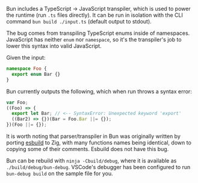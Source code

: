 Bun includes a TypeScript -> JavaScript transpiler, which is used
to power the runtime (run `.ts` files directly). It can be run in isolation
with the CLI command `bun build ./input.ts` (default output to stdout).

The bug comes from transpiling TypeScript enums inside of namespaces.
JavaScript has neither `enum` nor `namespace`, so it's the transpiler's job
to lower this syntax into valid JavaScript.

Given the input:

```ts
namespace Foo {
  export enum Bar {}
}
```

Bun currently outputs the following, which when run throws a syntax error:

```ts
var Foo;
((Foo) => {
  export let Bar; // <-- SyntaxError: Unexpected keyword 'export'
  ((Bar2) => {})(Bar = Foo.Bar ||= {});
})(Foo ||= {});
```

It is worth noting that parser/transpiler in Bun was originally written by porting [esbuild][1] to
Zig, with many functions names being identical, down to copying some of their
comments. Esbuild does not have this bug.

Bun can be rebuild with `ninja -Cbuild/debug`, where it is available as `./build/debug/bun-debug`.
VSCode's debugger has been configured to run `bun-debug build` on the sample
file for you.

[1]: https://github.com/evanw/esbuild
